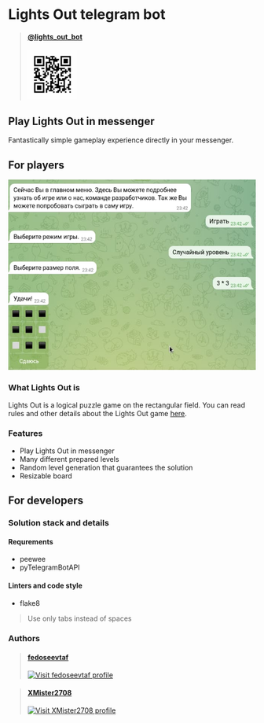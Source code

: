 # Lights Out telegram bot

> #### [@lights_out_bot](https://web.telegram.org/k/#@lights_out_bot)
>
> [<img src='misc/qr_code.png' alt='Visit fedoseevtaf profile' width=100px height=100px />](https://web.telegram.org/k/#@lights_out_bot)

## Play Lights Out in messenger

Fantastically simple gameplay experience directly in your messenger.

## For players

![game preview](misc/preview.jpg)

### What Lights Out is

Lights Out is a logical puzzle game on the rectangular field.
You can read rules and other details about the Lights Out game [here](https://en.wikipedia.org/wiki/Lights_Out_(game)).

### Features

- Play Lights Out in messenger
- Many different prepared levels
- Random level generation that guarantees the solution
- Resizable board

## For developers

### Solution stack and details

#### Requrements

- peewee
- pyTelegramBotAPI

#### Linters and code style

- flake8

> Use only tabs instead of spaces

### Authors

> #### [fedoseevtaf](https://github.com/fedoseevtaf)
>
> [<img src='https://avatars.githubusercontent.com/u/76451152' alt='Visit fedoseevtaf profile' width=100px height=100px />](https://github.com/fedoseevtaf)

> #### [XMister2708](https://github.com/XMister2708)
>
> [<img src='https://avatars.githubusercontent.com/u/104027756' alt='Visit XMister2708 profile' width=100px height=100px />](https://github.com/XMister2708)
